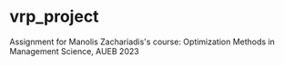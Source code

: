 # vrp_project
Assignment for Manolis Zachariadis's course: Optimization Methods in Management Science, AUEB 2023

